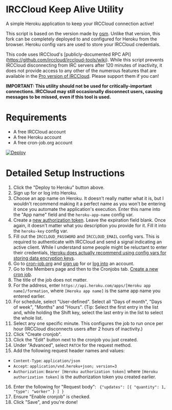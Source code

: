 # IRCCloud Keep Alive Utility

A simple Heroku application to keep your IRCCloud connection active!

This script is based on the version made by [osm](https://github.com/osm/icka/). Unlike that version, this fork can be completely deployed to and configured for Heroku from the browser. Heroku config vars are used to store your IRCCloud credentials.

This code uses IRCCloud's [publicly-documented RPC API] (https://github.com/irccloud/irccloud-tools/wiki).
While this script prevents IRCCloud disconnecting from IRC servers after 120 minutes of inactivity, it does not provide access to any other of the numerous features that are available in the [Pro version of IRCCloud](https://www.irccloud.com/pricing). Please support them if you can!

**IMPORTANT: This utility should not be used for critically-important connections. IRCCloud may still occasionally disconnect users, causing messages to be missed, even if this tool is used.**

Requirements
============
* A free IRCCloud account
* A free Heroku account
* A free cron-job.org account
  
[![Deploy](https://www.herokucdn.com/deploy/button.svg)](https://heroku.com/deploy?template=https://github.com/tech234a/irccloud/)

Detailed Setup Instructions
===========================
1. Click the "Deploy to Heroku" button above.
2. Sign up for or log into Heroku.
3. Choose an app name on Heroku. It doesn't really matter what it is, but I wouldn't recommend making it a perfect name as you won't be entering it once you automate the application's execution. Enter this name into the "App name" field and the `heroku-app-name` config var.
4. Create a [new authorization token](https://dashboard.heroku.com/account/applications/authorizations/new). Leave the expiration field blank. Once again, it doesn't matter what you description you provide for it. Fill it into the `heroku-key` config var.
5. Fill out the `IRCCLOUD_PASSWORD` and `IRCCLOUD_EMAIL` config vars. This is required to authenticate with IRCCloud and send a signal indicating an active client. While I understand some people might be reluctant to enter their credentials, [Heroku does actually recommend using config vars for storing data encryption keys](https://devcenter.heroku.com/articles/getting-started-with-python#define-config-vars).
6. Go to [cron-job.org](https://cron-job.org/) and [sign up](https://cron-job.org/signup/) for or [log into](https://cron-job.org/members/) an account.
7. Go to the Members page and then to the Cronjobs tab. [Create a new cron job](https://cron-job.org/members/jobs/add/).
8. The title of the job does not matter.
9. For the address, enter `https://api.heroku.com/apps/[Heroku app name]/formation`, where `[Heroku app name]` is the same app name you entered earlier.
10. For schedule, select "User-defined". Select all "Days of month", "Days of week", "Months" and "Hours". (Tip: Select the first entry in the list and, while holding the Shift key, select the last entry in the list to select the whole list.
11. Select any one specific minute. This configures the job to run once per hour (IRCCloud disconnects users after 2 hours of inactivity.)
12. Click "Create cronjob".
13. Click the "Edit" button next to the cronjob you just created.
14. Under "Advanced", select `PATCH` for the request method.
15. Add the following request header names and values:
  - `Content-Type`: `application/json`
  - `Accept`: `application/vnd.heroku+json; version=3`
  - `Authorization`: `Bearer [Heroku authorization token]` where `[Heroku authorization token]` is the authorization token you created earlier.
16. Enter the following for "Request body": ```
    {"updates": [{
					"quantity": 1,
					"type": "worker"
				}
			]
		}```
17. Ensure "Enable cronjob" is checked.
18. Click "Save", and you're done!